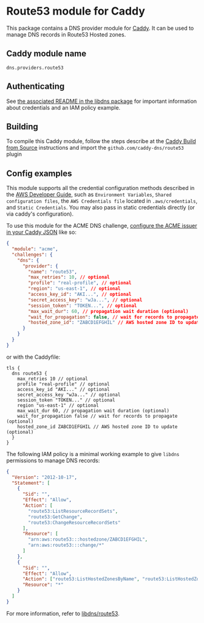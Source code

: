 # Route53 module for Caddy

This package contains a DNS provider module for [Caddy](https://github.com/caddyserver/caddy). It can be used to manage DNS records in Route53 Hosted zones.

## Caddy module name

```
dns.providers.route53
```

## Authenticating

See [the associated README in the libdns package](https://github.com/libdns/route53) for important information about credentials and an IAM policy example.

## Building

To compile this Caddy module, follow the steps describe at the [Caddy Build from Source](https://github.com/caddyserver/caddy#build-from-source) instructions and import the `github.com/caddy-dns/route53` plugin

## Config examples

This module supports all the credential configuration methods described in the [AWS Developer Guide](https://aws.github.io/aws-sdk-go-v2/docs/configuring-sdk/#specifying-credentials), such as `Environment Variables`, `Shared configuration files`, the `AWS Credentials file` located in `.aws/credentials`, and `Static Credentials`. You may also pass in static credentials directly (or via caddy's configuration).

To use this module for the ACME DNS challenge, [configure the ACME issuer in your Caddy JSON](https://caddyserver.com/docs/json/apps/tls/automation/policies/issuer/acme/) like so:

```json
{
  "module": "acme",
  "challenges": {
    "dns": {
      "provider": {
        "name": "route53",
        "max_retries": 10, // optional
        "profile": "real-profile", // optional
        "region": "us-east-1", // optional
        "access_key_id": "AKI...", // optional
        "secret_access_key": "wJa...", // optional
        "session_token": "TOKEN...", // optional
        "max_wait_dur": 60, // propagation wait duration (optional)
        "wait_for_propagation": false, // wait for records to propagate (optional)
        "hosted_zone_id": "ZABCD1EFGHIL" // AWS hosted zone ID to update (optional)
      }
    }
  }
}
```

or with the Caddyfile:

```
tls {
  dns route53 {
    max_retries 10 // optional
    profile "real-profile" // optional
    access_key_id "AKI..." // optional
    secret_access_key "wJa..." // optional
    session_token "TOKEN..." // optional
    region "us-east-1" // optional
    max_wait_dur 60, // propagation wait duration (optional)
    wait_for_propagation false // wait for records to propagate (optional)
    hosted_zone_id ZABCD1EFGHIL // AWS hosted zone ID to update (optional)
  }
}
```

The following IAM policy is a minimal working example to give `libdns` permissions to manage DNS records:

```json
{
  "Version": "2012-10-17",
  "Statement": [
    {
      "Sid": "",
      "Effect": "Allow",
      "Action": [
        "route53:ListResourceRecordSets",
        "route53:GetChange",
        "route53:ChangeResourceRecordSets"
      ],
      "Resource": [
        "arn:aws:route53:::hostedzone/ZABCD1EFGHIL",
        "arn:aws:route53:::change/*"
      ]
    },
    {
      "Sid": "",
      "Effect": "Allow",
      "Action": ["route53:ListHostedZonesByName", "route53:ListHostedZones"],
      "Resource": "*"
    }
  ]
}
```

For more information, refer to [libdns/route53](https://github.com/libdns/route53).
